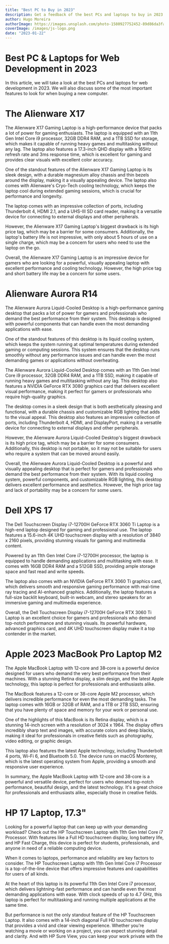 ```yaml
---
title: "Best PC to Buy in 2023"
description: Get a feedback of the best PCs and laptops to buy in 2023
author: Hugo Moreira
authorImage: https://images.unsplash.com/photo-1580927752452-89d86da3fa0a?ixlib=rb-1.2.1&ixid=MnwxMjA3fDB8MHxwaG90by1wYWdlfHx8fGVufDB8fHx8&auto=format&fit=crop&w=1540&q=50
coverImage: /images/js-logo.png
date: "2023-01-22"
---
```


# Best PC & Laptops for Web Development in 2023

In this article, we will take a look at the best PCs and laptops for web development in 2023. We will also discuss some of the most important features to look for when buying a new computer.

# The Alienware X17

The Alienware X17 Gaming Laptop is a high-performance device that packs a lot of power for gaming enthusiasts. The laptop is equipped with an 11th Gen Intel Core i9 processor, 32GB DDR4 RAM, and a 1TB SSD for storage, which makes it capable of running heavy games and multitasking without any lag. The laptop also features a 17.3-inch QHD display with a 165Hz refresh rate and 3ms response time, which is excellent for gaming and provides clear visuals with excellent color accuracy.

One of the standout features of the Alienware X17 Gaming Laptop is its sleek design, with a durable magnesium alloy chassis and thin bezels around the display, making it a visually appealing device. The laptop also comes with Alienware's Cryo-Tech cooling technology, which keeps the laptop cool during extended gaming sessions, which is crucial for performance and longevity.

The laptop comes with an impressive collection of ports, including Thunderbolt 4, HDMI 2.1, and a UHS-III SD card reader, making it a versatile device for connecting to external displays and other peripherals.

However, the Alienware X17 Gaming Laptop's biggest drawback is its high price tag, which may be a barrier for some consumers. Additionally, the laptop's battery life is not impressive, with only about 5 hours of use on a single charge, which may be a concern for users who need to use the laptop on the go.

Overall, the Alienware X17 Gaming Laptop is an impressive device for gamers who are looking for a powerful, visually appealing laptop with excellent performance and cooling technology. However, the high price tag and short battery life may be a concern for some users.

# Alienware Aurora R14

The Alienware Aurora Liquid-Cooled Desktop is a high-performance gaming desktop that packs a lot of power for gamers and professionals who demand the best performance from their system. This desktop is designed with powerful components that can handle even the most demanding applications with ease.

One of the standout features of this desktop is its liquid cooling system, which keeps the system running at optimal temperatures during extended gaming or computing sessions. This system ensures that the desktop runs smoothly without any performance issues and can handle even the most demanding games or applications without overheating.

The Alienware Aurora Liquid-Cooled Desktop comes with an 11th Gen Intel Core i9 processor, 32GB DDR4 RAM, and a 1TB SSD, making it capable of running heavy games and multitasking without any lag. This desktop also features a NVIDIA GeForce RTX 3080 graphics card that delivers excellent visual performance, making it perfect for gamers or professionals who require high-quality graphics.

The desktop comes in a sleek design that is both aesthetically pleasing and functional, with a durable chassis and customizable RGB lighting that adds to the visual appeal. This desktop also features an impressive collection of ports, including Thunderbolt 4, HDMI, and DisplayPort, making it a versatile device for connecting to external displays and other peripherals.

However, the Alienware Aurora Liquid-Cooled Desktop's biggest drawback is its high price tag, which may be a barrier for some consumers. Additionally, this desktop is not portable, so it may not be suitable for users who require a system that can be moved around easily.

Overall, the Alienware Aurora Liquid-Cooled Desktop is a powerful and visually appealing desktop that is perfect for gamers and professionals who demand the best performance from their system. With its liquid cooling system, powerful components, and customizable RGB lighting, this desktop delivers excellent performance and aesthetics. However, the high price tag and lack of portability may be a concern for some users.

# Dell XPS 17

The Dell Touchscreen Display i7-12700H GeForce RTX 3060 Ti Laptop is a high-end laptop designed for gaming and professional use. The laptop features a 15.6-inch 4K UHD touchscreen display with a resolution of 3840 x 2160 pixels, providing stunning visuals for gaming and multimedia content.

Powered by an 11th Gen Intel Core i7-12700H processor, the laptop is equipped to handle demanding applications and multitasking with ease. It comes with 16GB DDR4 RAM and a 512GB SSD, providing ample storage space and fast read and write speeds.

The laptop also comes with an NVIDIA GeForce RTX 3060 Ti graphics card, which delivers smooth and responsive gaming performance with real-time ray tracing and AI-enhanced graphics. Additionally, the laptop features a full-size backlit keyboard, built-in webcam, and stereo speakers for an immersive gaming and multimedia experience.

Overall, the Dell Touchscreen Display i7-12700H GeForce RTX 3060 Ti Laptop is an excellent choice for gamers and professionals who demand top-notch performance and stunning visuals. Its powerful hardware, advanced graphics card, and 4K UHD touchscreen display make it a top contender in the market.

# Apple 2023 MacBook Pro Laptop M2

The Apple MacBook Laptop with 12‑core and 38‑core is a powerful device designed for users who demand the very best performance from their machines. With a stunning Retina display, a slim design, and the latest Apple technology, this laptop is perfect for professionals and enthusiasts alike.

The MacBook features a 12-core or 38-core Apple M2 processor, which delivers incredible performance for even the most demanding tasks. The laptop comes with 16GB or 32GB of RAM, and a 1TB or 2TB SSD, ensuring that you have plenty of space and memory for your work or personal use.

One of the highlights of this MacBook is its Retina display, which is a stunning 14-inch screen with a resolution of 3024 x 1964. The display offers incredibly sharp text and images, with accurate colors and deep blacks, making it ideal for professionals in creative fields such as photography, video editing, or graphic design.

This laptop also features the latest Apple technology, including Thunderbolt 4 ports, Wi-Fi 6, and Bluetooth 5.0. The device runs on macOS Monterey, which is the latest operating system from Apple, providing a smooth and responsive user experience.

In summary, the Apple MacBook Laptop with 12‑core and 38‑core is a powerful and versatile device, perfect for users who demand top-notch performance, beautiful design, and the latest technology. It's a great choice for professionals and enthusiasts alike, especially those in creative fields.

# HP 17 Laptop, 17.3"

Looking for a powerful laptop that can keep up with your demanding workload? Check out the HP Touchscreen Laptop with 11th Gen Intel Core i7 Processor. With features like a Full HD touchscreen display, long battery life, and HP Fast Charge, this device is perfect for students, professionals, and anyone in need of a reliable computing device.

When it comes to laptops, performance and reliability are key factors to consider. The HP Touchscreen Laptop with 11th Gen Intel Core i7 Processor is a top-of-the-line device that offers impressive features and capabilities for users of all kinds.

At the heart of this laptop is its powerful 11th Gen Intel Core i7 processor, which delivers lightning-fast performance and can handle even the most demanding applications with ease. With clock speeds of up to 4.7 GHz, this laptop is perfect for multitasking and running multiple applications at the same time.

But performance is not the only standout feature of the HP Touchscreen Laptop. It also comes with a 14-inch diagonal Full HD touchscreen display that provides a vivid and clear viewing experience. Whether you're watching a movie or working on a project, you can expect stunning detail and clarity. And with HP Sure View, you can keep your work private with the
